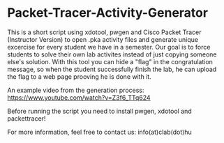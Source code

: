 # Packet-Tracer-Activity-Generator

This is a short script using xdotool, pwgen and Cisco Packet Tracer (Instructor Version) to open .pka activity files and generate unique excercise for every student we have in a semester. Our goal is to force students to solve their own lab activites instead of just copying someone else's solution. With this tool you can hide a "flag" in the congratulation message, so when the student successfully finish the lab, he can upload the flag to a web page prooving he is done with it.

An example video from the generation process: https://www.youtube.com/watch?v=Z3f6_TTq624

Before running the script you need to install pwgen, xdotool and packettracer!

For more information, feel free to contact us: info(at)clab(dot)hu

